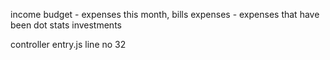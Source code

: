 income
budget - expenses this month, bills
expenses - expenses that have been dot
stats
investments

controller entry.js line no 32
